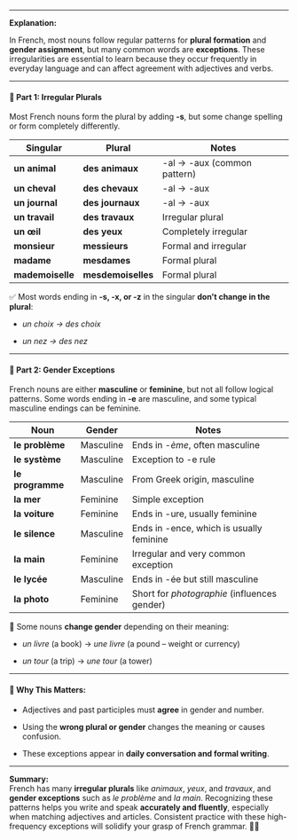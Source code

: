
---

**Explanation:**

In French, most nouns follow regular patterns for **plural formation** and **gender assignment**, but many common words are **exceptions**. These irregularities are essential to learn because they occur frequently in everyday language and can affect agreement with adjectives and verbs.

---

#### 📌 Part 1: **Irregular Plurals**

Most French nouns form the plural by adding **-s**, but some change spelling or form completely differently.

|Singular|Plural|Notes|
|---|---|---|
|**un animal**|**des animaux**|-al → -aux (common pattern)|
|**un cheval**|**des chevaux**|-al → -aux|
|**un journal**|**des journaux**|-al → -aux|
|**un travail**|**des travaux**|Irregular plural|
|**un œil**|**des yeux**|Completely irregular|
|**monsieur**|**messieurs**|Formal and irregular|
|**madame**|**mesdames**|Formal plural|
|**mademoiselle**|**mesdemoiselles**|Formal plural|

✅ Most words ending in **-s, -x, or -z** in the singular **don’t change in the plural**:

- _un choix → des choix_
    
- _un nez → des nez_
    

---

#### 📌 Part 2: **Gender Exceptions**

French nouns are either **masculine** or **feminine**, but not all follow logical patterns. Some words ending in **-e** are masculine, and some typical masculine endings can be feminine.

|Noun|Gender|Notes|
|---|---|---|
|**le problème**|Masculine|Ends in _-ème_, often masculine|
|**le système**|Masculine|Exception to -e rule|
|**le programme**|Masculine|From Greek origin, masculine|
|**la mer**|Feminine|Simple exception|
|**la voiture**|Feminine|Ends in -ure, usually feminine|
|**le silence**|Masculine|Ends in -ence, which is usually feminine|
|**la main**|Feminine|Irregular and very common exception|
|**le lycée**|Masculine|Ends in -ée but still masculine|
|**la photo**|Feminine|Short for _photographie_ (influences gender)|

🧠 Some nouns **change gender** depending on their meaning:

- _un livre_ (a book) → _une livre_ (a pound – weight or currency)
    
- _un tour_ (a trip) → _une tour_ (a tower)
    

---

#### 🎯 Why This Matters:

- Adjectives and past participles must **agree** in gender and number.
    
- Using the **wrong plural or gender** changes the meaning or causes confusion.
    
- These exceptions appear in **daily conversation and formal writing**.
    

---

**Summary:**  
French has many **irregular plurals** like _animaux_, _yeux_, and _travaux_, and **gender exceptions** such as _le problème_ and _la main_. Recognizing these patterns helps you write and speak **accurately and fluently**, especially when matching adjectives and articles. Consistent practice with these high-frequency exceptions will solidify your grasp of French grammar. 🧠📖